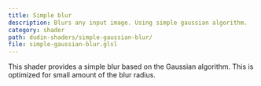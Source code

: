```yaml
---
title: Simple blur
description: Blurs any input image. Using simple gaussian algorithm.
category: shader
path: dudin-shaders/simple-gaussian-blur/
file: simple-gaussian-blur.glsl
---
```


This shader provides a simple blur based on the Gaussian algorithm. This is optimized for small amount of the blur radius.
